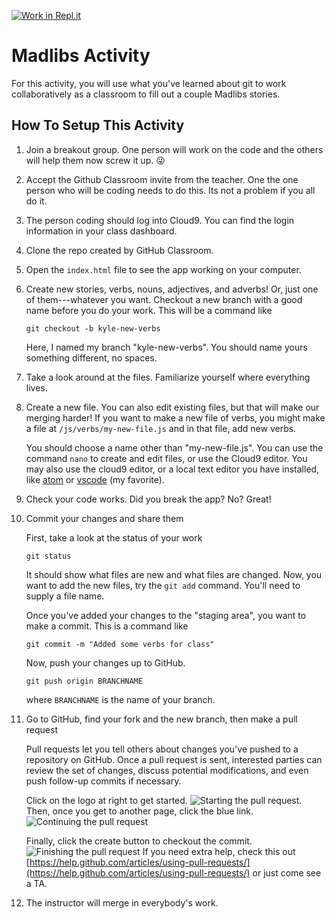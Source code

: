 [![Work in Repl.it](https://classroom.github.com/assets/work-in-replit-14baed9a392b3a25080506f3b7b6d57f295ec2978f6f33ec97e36a161684cbe9.svg)](https://classroom.github.com/online_ide?assignment_repo_id=3161782&assignment_repo_type=AssignmentRepo)
# Madlibs Activity
For this activity, you will use what you've learned about git to work collaboratively as a classroom to fill out a couple Madlibs stories.

## How To Setup This Activity

1) Join a breakout group. One person will work on the code and the others
   will help them now screw it up. 😜

2) Accept the Github Classroom invite from the teacher. One the one person
   who will be coding needs to do this. Its not a problem if you all do it.

3) The person coding should log into Cloud9. You can find the login information
   in your class dashboard.

4) Clone the repo created by GitHub Classroom.

5) Open the `index.html` file to see the app working on your computer.

5) Create new stories, verbs, nouns, adjectives, and adverbs! Or, just one of them---whatever you want. Checkout a new branch with a good name before you do your work. This will be a command like
    ```
    git checkout -b kyle-new-verbs
    ```
    Here, I named my branch "kyle-new-verbs". You should name yours something different, no spaces.

6) Take a look around at the files. Familiarize yourself where everything lives. 

7) Create a new file. You can also edit existing files, but that will make our merging harder! If you want to make a new file of verbs, you might make a file at
`/js/verbs/my-new-file.js` and in that file, add new verbs.

    You should choose a name other than "my-new-file.js". You can use the command `nano` to create and edit files, or use the Cloud9 editor.  You may also use the cloud9 editor, or a local text editor you have installed, like [atom](https://atom.io/) or [vscode](https://code.visualstudio.com/) (my favorite).   

8) Check your code works. Did you break the app? No? Great!

9) Commit your changes and share them

    First, take a look at the status of your work

    ```
    git status
    ```

    It should show what files are new and what files are changed. Now, you want
    to add the new files, try the `git add` command. You'll need to supply a file name.

    Once you've added your changes to the "staging area", you want to make a commit. This
    is a command like

    ```
    git commit -m "Added some verbs for class"
    ```

    Now, push your changes up to GitHub.

    ```
    git push origin BRANCHNAME
    ```

    where `BRANCHNAME` is the name of your branch.

10) Go to GitHub, find your fork and the new branch, then make a pull request

    Pull requests let you tell others about changes you've pushed to a repository on GitHub. Once a pull request is sent, interested parties can review the set of changes, discuss potential modifications, and even push follow-up commits if necessary.

    Click on the logo at right to get started.
    ![Starting the pull request](https://github.com/yale-cpsc-113/CPSC113-madlibs/blob/master/images/pull.png).
    Then, once you get to another page, click the blue link.
    ![Continuing the pull request](https://github.com/yale-cpsc-113/CPSC113-madlibs/blob/master/images/pull2.png)

    Finally, click the create button to checkout the commit.
    ![Finishing the pull request](https://github.com/yale-cpsc-113/CPSC113-madlibs/blob/master/images/pull3.png)
    If you need extra help, check this out [https://help.github.com/articles/using-pull-requests/](https://help.github.com/articles/using-pull-requests/) or just come see a TA.

11) The instructor will merge in everybody's work. 

